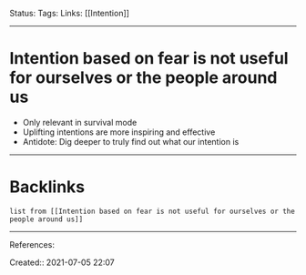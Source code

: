 Status: 
Tags: 
Links: [[Intention]]
___
# Intention based on fear is not useful for ourselves or the people around us
- Only relevant in survival mode
- Uplifting intentions are more inspiring and effective
- Antidote: Dig deeper to truly find out what our intention is
___
# Backlinks
```dataview
list from [[Intention based on fear is not useful for ourselves or the people around us]]
```
___
References: 

Created:: 2021-07-05 22:07
